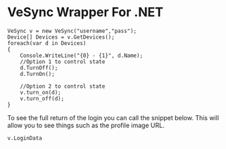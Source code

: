 # VeSync Wrapper For .NET

    VeSync v = new VeSync("username","pass");
    Device[] Devices = v.GetDevices();
    foreach(var d in Devices)
    {
        Console.WriteLine("{0} - {1}", d.Name);
        //Option 1 to control state
        d.TurnOff();
        d.TurnOn();
        
        //Option 2 to control state
        v.turn_on(d);
        v.turn_off(d);
    }

To see the full return of the login you can call the snippet below. This will allow you to see things such as the profile image URL. 

    v.LoginData
    
